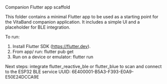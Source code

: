 Companion Flutter app scaffold

This folder contains a minimal Flutter app to be used as a starting point for the VitaBand companion application. It includes a simple UI and a placeholder for BLE integration.

To run:
1. Install Flutter SDK (https://flutter.dev).
2. From app/ run: flutter pub get
3. Run on a device or emulator: flutter run

Next steps: integrate flutter_reactive_ble or flutter_blue to scan and connect to the ESP32 BLE service UUID: 6E400001-B5A3-F393-E0A9-E50E24DCCA9E
